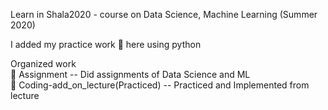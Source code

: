 Learn in Shala2020 - course on Data Science, Machine Learning (Summer 2020)

I added my practice work :memo: here using python

Organized work<br/>
:file_folder: Assignment                       --   Did assignments of Data Science and ML<br/>
:open_file_folder: Coding-add_on_lecture(Practiced) --   Practiced and Implemented from lecture<br/>

